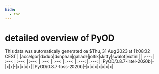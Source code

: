 ```yaml
---
hide:
  - toc
---
```


detailed overview of PyOD
=========================


This data was automatically generated on $Thu, 31 Aug 2023 at 11:08:02 CEST
| |accelgor|doduo|donphan|gallade|joltik|skitty|swalot|victini|
| :---: | :---: | :---: | :---: | :---: | :---: | :---: | :---: | :---: |
|PyOD/0.8.7-intel-2020b|-|x|x|-|x|x|x|x|
|PyOD/0.8.7-foss-2020b|-|x|x|x|x|x|x|x|
